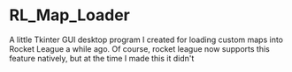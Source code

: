 # RL_Map_Loader


A little Tkinter GUI desktop program I created for loading custom maps into Rocket League a while ago. Of course, rocket league now supports this feature natively, but at the time I made this it didn't 
